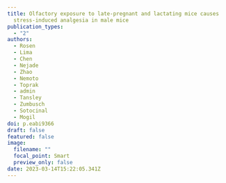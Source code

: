 ```yaml
---
title: Olfactory exposure to late-pregnant and lactating mice causes
  stress-induced analgesia in male mice
publication_types:
  - "2"
authors:
  - Rosen
  - Lima
  - Chen
  - Nejade
  - Zhao
  - Nemoto
  - Toprak
  - admin
  - Tansley
  - Zumbusch
  - Sotocinal
  - Mogil
doi: p.eabi9366
draft: false
featured: false
image:
  filename: ""
  focal_point: Smart
  preview_only: false
date: 2023-03-14T15:22:05.341Z
---
```


